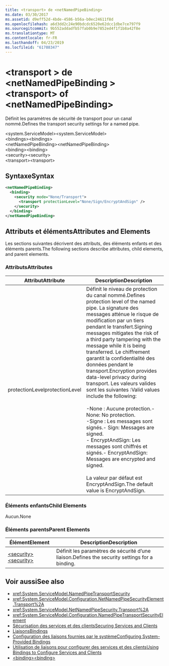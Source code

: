 ```yaml
---
title: <transport> de <netNamedPipeBinding>
ms.date: 03/30/2017
ms.assetid: d9eff52d-4bde-4586-b56a-b0ec24611f8d
ms.openlocfilehash: a6d3dd2c24e90bdcdc6520e62dcc1dbe7ce797f9
ms.sourcegitcommit: 9b552addadfb57fab0b9e7852ed4f1f1b8a42f8e
ms.translationtype: MT
ms.contentlocale: fr-FR
ms.lasthandoff: 04/23/2019
ms.locfileid: "61788347"
---
```

# <a name="transport-of-netnamedpipebinding"></a><span data-ttu-id="fdb8c-102">\<transport > de \<netNamedPipeBinding ></span><span class="sxs-lookup"><span data-stu-id="fdb8c-102">\<transport> of \<netNamedPipeBinding></span></span>
<span data-ttu-id="fdb8c-103">Définit les paramètres de sécurité de transport pour un canal nommé.</span><span class="sxs-lookup"><span data-stu-id="fdb8c-103">Defines the transport security settings for a named pipe.</span></span>  
  
 <span data-ttu-id="fdb8c-104">\<system.ServiceModel></span><span class="sxs-lookup"><span data-stu-id="fdb8c-104">\<system.ServiceModel></span></span>  
<span data-ttu-id="fdb8c-105">\<bindings></span><span class="sxs-lookup"><span data-stu-id="fdb8c-105">\<bindings></span></span>  
<span data-ttu-id="fdb8c-106">\<netNamedPipeBinding></span><span class="sxs-lookup"><span data-stu-id="fdb8c-106">\<netNamedPipeBinding></span></span>  
<span data-ttu-id="fdb8c-107">\<binding></span><span class="sxs-lookup"><span data-stu-id="fdb8c-107">\<binding></span></span>  
<span data-ttu-id="fdb8c-108">\<security></span><span class="sxs-lookup"><span data-stu-id="fdb8c-108">\<security></span></span>  
<span data-ttu-id="fdb8c-109">\<transport></span><span class="sxs-lookup"><span data-stu-id="fdb8c-109">\<transport></span></span>  
  
## <a name="syntax"></a><span data-ttu-id="fdb8c-110">Syntaxe</span><span class="sxs-lookup"><span data-stu-id="fdb8c-110">Syntax</span></span>  
  
```xml  
<netNamedPipeBinding>
  <binding>
    <security mode="None/Transport">
      <transport protectionLevel="None/Sign/EncryptAndSign" />
    </security>
  </binding>
</netNamedPipeBinding>
```  
  
## <a name="attributes-and-elements"></a><span data-ttu-id="fdb8c-111">Attributs et éléments</span><span class="sxs-lookup"><span data-stu-id="fdb8c-111">Attributes and Elements</span></span>  
 <span data-ttu-id="fdb8c-112">Les sections suivantes décrivent des attributs, des éléments enfants et des éléments parents.</span><span class="sxs-lookup"><span data-stu-id="fdb8c-112">The following sections describe attributes, child elements, and parent elements.</span></span>  
  
### <a name="attributes"></a><span data-ttu-id="fdb8c-113">Attributs</span><span class="sxs-lookup"><span data-stu-id="fdb8c-113">Attributes</span></span>  
  
|<span data-ttu-id="fdb8c-114">Attribut</span><span class="sxs-lookup"><span data-stu-id="fdb8c-114">Attribute</span></span>|<span data-ttu-id="fdb8c-115">Description</span><span class="sxs-lookup"><span data-stu-id="fdb8c-115">Description</span></span>|  
|---------------|-----------------|  
|<span data-ttu-id="fdb8c-116">protectionLevel</span><span class="sxs-lookup"><span data-stu-id="fdb8c-116">protectionLevel</span></span>|<span data-ttu-id="fdb8c-117">Définit le niveau de protection du canal nommé.</span><span class="sxs-lookup"><span data-stu-id="fdb8c-117">Defines protection level of the named pipe.</span></span> <span data-ttu-id="fdb8c-118">La signature des messages atténue le risque de modification par un tiers pendant le transfert.</span><span class="sxs-lookup"><span data-stu-id="fdb8c-118">Signing messages mitigates the risk of a third party tampering with the message while it is being transferred.</span></span> <span data-ttu-id="fdb8c-119">Le chiffrement garantit la confidentialité des données pendant le transport.</span><span class="sxs-lookup"><span data-stu-id="fdb8c-119">Encryption provides data-level privacy during transport.</span></span> <span data-ttu-id="fdb8c-120">Les valeurs valides sont les suivantes :</span><span class="sxs-lookup"><span data-stu-id="fdb8c-120">Valid values include the following:</span></span><br /><br /> <span data-ttu-id="fdb8c-121">-None : Aucune protection.</span><span class="sxs-lookup"><span data-stu-id="fdb8c-121">-   None: No protection.</span></span><br /><span data-ttu-id="fdb8c-122">-Signe : Les messages sont signés.</span><span class="sxs-lookup"><span data-stu-id="fdb8c-122">-   Sign: Messages are signed.</span></span><br /><span data-ttu-id="fdb8c-123">-   EncryptAndSign: Les messages sont chiffrés et signés.</span><span class="sxs-lookup"><span data-stu-id="fdb8c-123">-   EncryptAndSign: Messages are encrypted and signed.</span></span><br /><br /> <span data-ttu-id="fdb8c-124">La valeur par défaut est EncryptAndSign.</span><span class="sxs-lookup"><span data-stu-id="fdb8c-124">The default value is EncryptAndSign.</span></span>|  
  
### <a name="child-elements"></a><span data-ttu-id="fdb8c-125">Éléments enfants</span><span class="sxs-lookup"><span data-stu-id="fdb8c-125">Child Elements</span></span>  
 <span data-ttu-id="fdb8c-126">Aucun.</span><span class="sxs-lookup"><span data-stu-id="fdb8c-126">None</span></span>  
  
### <a name="parent-elements"></a><span data-ttu-id="fdb8c-127">Éléments parents</span><span class="sxs-lookup"><span data-stu-id="fdb8c-127">Parent Elements</span></span>  
  
|<span data-ttu-id="fdb8c-128">Élément</span><span class="sxs-lookup"><span data-stu-id="fdb8c-128">Element</span></span>|<span data-ttu-id="fdb8c-129">Description</span><span class="sxs-lookup"><span data-stu-id="fdb8c-129">Description</span></span>|  
|-------------|-----------------|  
|[<span data-ttu-id="fdb8c-130">\<security></span><span class="sxs-lookup"><span data-stu-id="fdb8c-130">\<security></span></span>](../../../../../docs/framework/configure-apps/file-schema/wcf/security-of-netnamedpipebinding.md)|<span data-ttu-id="fdb8c-131">Définit les paramètres de sécurité d’une liaison.</span><span class="sxs-lookup"><span data-stu-id="fdb8c-131">Defines the security settings for a binding.</span></span>|  
  
## <a name="see-also"></a><span data-ttu-id="fdb8c-132">Voir aussi</span><span class="sxs-lookup"><span data-stu-id="fdb8c-132">See also</span></span>

- <xref:System.ServiceModel.NamedPipeTransportSecurity>
- <xref:System.ServiceModel.Configuration.NetNamedPipeSecurityElement.Transport%2A>
- <xref:System.ServiceModel.NetNamedPipeSecurity.Transport%2A>
- <xref:System.ServiceModel.Configuration.NamedPipeTransportSecurityElement>
- [<span data-ttu-id="fdb8c-133">Sécurisation des services et des clients</span><span class="sxs-lookup"><span data-stu-id="fdb8c-133">Securing Services and Clients</span></span>](../../../../../docs/framework/wcf/feature-details/securing-services-and-clients.md)
- [<span data-ttu-id="fdb8c-134">Liaisons</span><span class="sxs-lookup"><span data-stu-id="fdb8c-134">Bindings</span></span>](../../../../../docs/framework/wcf/bindings.md)
- [<span data-ttu-id="fdb8c-135">Configuration des liaisons fournies par le système</span><span class="sxs-lookup"><span data-stu-id="fdb8c-135">Configuring System-Provided Bindings</span></span>](../../../../../docs/framework/wcf/feature-details/configuring-system-provided-bindings.md)
- [<span data-ttu-id="fdb8c-136">Utilisation de liaisons pour configurer des services et des clients</span><span class="sxs-lookup"><span data-stu-id="fdb8c-136">Using Bindings to Configure Services and Clients</span></span>](../../../../../docs/framework/wcf/using-bindings-to-configure-services-and-clients.md)
- [<span data-ttu-id="fdb8c-137">\<binding></span><span class="sxs-lookup"><span data-stu-id="fdb8c-137">\<binding></span></span>](../../../../../docs/framework/misc/binding.md)
